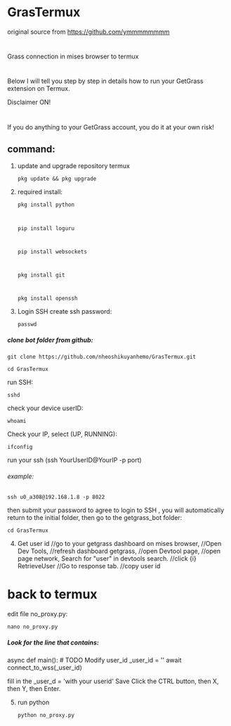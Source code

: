 # GrasTermux
original source from  https://github.com/ymmmmmmmm
#
Grass connection in mises browser to termux 
#
Below I will tell you step by step in details how to run your GetGrass extension on Termux.

Disclaimer ON!
#
If you do anything to your GetGrass account, you do it at your own risk! 

## command:

1. update and upgrade repository termux

       pkg update && pkg upgrade 

2. required install:

       pkg install python
   #
       pip install loguru
   #
       pip install websockets
   #
       pkg install git
   #
       pkg install openssh

4. Login SSH
create ssh password:

       passwd

##### clone bot folder from github: 

    git clone https://github.com/nheoshikuyanhemo/GrasTermux.git

    cd GrasTermux

run SSH:

    sshd

check your device userID:

    whoami

Check your IP, select (UP, RUNNING):

    ifconfig

run your ssh
(ssh YourUserID@YourIP -p port)
###### example: 

    ssh u0_a308@192.168.1.8 -p 8022

then submit your password to agree to login to SSH , you will automatically return to the initial folder, then go to the getgrass_bot folder:

    cd GrasTermux

4. Get user id 
//go to your getgrass dashboard on mises browser,
//Open Dev Tools,
//refresh dashboard getgrass,
//open Devtool page,
//open page network, Search for "user" in devtools search.
//click {i} RetrieveUser
//Go to response tab.
//copy user id

# back to termux 
edit file no_proxy.py:

    nano no_proxy.py

##### Look for the line that contains:

async def main():
    # TODO Modify user_id
    _user_id = ''
    await connect_to_wss(_user_id)
    

fill in the _user_d = 'with your userid'
Save 
Click the CTRL button, then X, then Y, then Enter. 

5. run python

       python no_proxy.py
